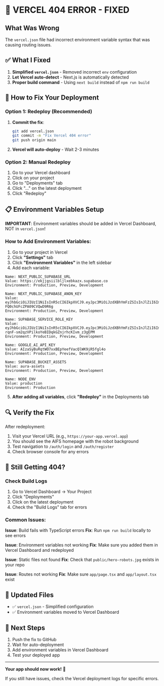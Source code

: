 # 🔧 VERCEL 404 ERROR - FIXED

## What Was Wrong

The `vercel.json` file had incorrect environment variable syntax that was causing routing issues.

## ✅ What I Fixed

1. **Simplified `vercel.json`** - Removed incorrect `env` configuration
2. **Let Vercel auto-detect** - Next.js is automatically detected
3. **Proper build command** - Using `next build` instead of `npm run build`

## 🚀 How to Fix Your Deployment

### Option 1: Redeploy (Recommended)

1. **Commit the fix**:
   ```bash
   git add vercel.json
   git commit -m "Fix Vercel 404 error"
   git push origin main
   ```

2. **Vercel will auto-deploy** - Wait 2-3 minutes

### Option 2: Manual Redeploy

1. Go to your Vercel dashboard
2. Click on your project
3. Go to "Deployments" tab
4. Click "..." on the latest deployment
5. Click "Redeploy"

## 📋 Environment Variables Setup

**IMPORTANT**: Environment variables should be added in Vercel Dashboard, NOT in `vercel.json`!

### How to Add Environment Variables:

1. Go to your project in Vercel
2. Click **"Settings"** tab
3. Click **"Environment Variables"** in the left sidebar
4. Add each variable:

```
Name: NEXT_PUBLIC_SUPABASE_URL
Value: https://ekjjgsiilbljlxebkazx.supabase.co
Environment: Production, Preview, Development
```

```
Name: NEXT_PUBLIC_SUPABASE_ANON_KEY
Value: eyJhbGciOiJIUzI1NiIsInR5cCI6IkpXVCJ9.eyJpc3MiOiJzdXBhYmFzZSIsInJlZiI6ImVrampnc2lpbGJsamx4ZWJrYXp4Iiwicm9sZSI6ImFub24iLCJpYXQiOjE3NjE1NjE0NzksImV4cCI6MjA3NzEzNzQ3OX0.Qa3TwXImvm7_WophxjYk-FQ0chUFcZPA09CVQwD9R6g
Environment: Production, Preview, Development
```

```
Name: SUPABASE_SERVICE_ROLE_KEY
Value: eyJhbGciOiJIUzI1NiIsInR5cCI6IkpXVCJ9.eyJpc3MiOiJzdXBhYmFzZSIsInJlZiI6ImVrampnc2lpbGJsamx4ZWJrYXp4Iiwicm9sZSI6InNlcnZpY2Vfcm9sZSIsImlhdCI6MTc2MTU2MTQ3OSwiZXhwIjoyMDc3MTM3NDc5fQ.c-rqnF-sm2qzVPilkoYeBIDqkGZnjrhcKIvm_z3gEPM
Environment: Production, Preview, Development
```

```
Name: GOOGLE_AI_API_KEY
Value: AIzaSyBuRqtWO7xxBEpYeefVacQlWK9iR5fgl4o
Environment: Production, Preview, Development
```

```
Name: SUPABASE_BUCKET_ASSETS
Value: aura-assets
Environment: Production, Preview, Development
```

```
Name: NODE_ENV
Value: production
Environment: Production
```

5. **After adding all variables**, click **"Redeploy"** in the Deployments tab

## 🔍 Verify the Fix

After redeployment:

1. Visit your Vercel URL (e.g., `https://your-app.vercel.app`)
2. You should see the AIFS homepage with the robot background
3. Test navigation to `/auth/login` and `/auth/register`
4. Check browser console for any errors

## 🐛 Still Getting 404?

### Check Build Logs

1. Go to Vercel Dashboard → Your Project
2. Click "Deployments"
3. Click on the latest deployment
4. Check the "Build Logs" tab for errors

### Common Issues:

**Issue**: Build fails with TypeScript errors
**Fix**: Run `npm run build` locally to see errors

**Issue**: Environment variables not working
**Fix**: Make sure you added them in Vercel Dashboard and redeployed

**Issue**: Static files not found
**Fix**: Check that `public/hero-robots.jpg` exists in your repo

**Issue**: Routes not working
**Fix**: Make sure `app/page.tsx` and `app/layout.tsx` exist

## 📝 Updated Files

- ✅ `vercel.json` - Simplified configuration
- ✅ Environment variables moved to Vercel Dashboard

## 🎯 Next Steps

1. Push the fix to GitHub
2. Wait for auto-deployment
3. Add environment variables in Vercel Dashboard
4. Test your deployed app

---

**Your app should now work!** 🎉

If you still have issues, check the Vercel deployment logs for specific errors.
